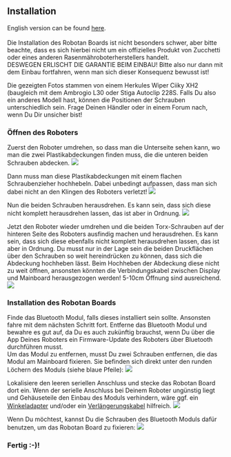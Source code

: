 <H2>Installation</H2>
English version can be found <A HREF="Installation.md">here</A>.  
<BR><BR>
Die Installation des Robotan Boards ist nicht besonders schwer, aber bitte beachte, dass es sich hierbei nicht um ein offizielles Produkt von Zucchetti oder eines anderen Rasenmähroboterherstellers handelt.<BR>
DESWEGEN ERLISCHT DIE GARANTIE BEIM EINBAU! Bitte also nur dann mit dem Einbau fortfahren, wenn man sich dieser Konsequenz bewusst ist!

Die gezeigten Fotos stammen von einem Herkules Wiper Ciiky XH2 (baugleich mit dem Ambrogio L30 oder Stiga Autoclip 228S. 
Falls Du also ein anderes Modell hast, können die Positionen der Schrauben unterschiedlich sein. Frage Deinen Händler oder in einem Forum nach, wenn Du Dir unsicher bist!

<H3>Öffnen des Roboters</H3>
Zuerst den Roboter umdrehen, so dass man die Unterseite sehen kann, wo man die
zwei Plastikabdeckungen finden muss, die die unteren beiden Schrauben abdecken.
<IMG SRC="img/1 - Locate bottom plastic covers.jpg">

Dann muss man diese Plastikabdeckungen mit einem flachen Schraubenzieher
hochhebeln. Dabei unbedingt aufpassen, dass man sich dabei nicht an den
Klingen des Roboters verletzt!
<IMG SRC="img/2 - Remove plastic covers.jpg">

Nun die beiden Schrauben herausdrehen. Es kann sein, dass sich diese nicht 
komplett herausdrehen lassen, das ist aber in Ordnung.
<IMG SRC="img/3 - Remove:loosen screws.jpg">

Jetzt den Roboter wieder umdrehen und die beiden Torx-Schrauben auf der hinteren
Seite des Roboters ausfindig machen und herausdrehen. Es kann sein, dass sich
diese ebenfalls nicht komplett herausdrehen lassen, das ist aber in Ordnung.
Du musst nur in der Lage sein die beiden Druckflächen über den Schrauben so weit
hereindrücken zu können, dass sich die Abdeckung hochheben lässt.
Beim Hochheben der Abdeckung diese nicht zu weit öffnen, ansonsten könnten
die Verbindungskabel zwischen Display und Mainboard herausgezogen werden! 5-10cm
Öffnung sind ausreichend.
<IMG SRC="img/4 - Remove Torx screws.jpg">

<H3>Installation des Robotan Boards</H3>

Finde das Bluetooth Modul, falls dieses installiert sein sollte. Ansonsten fahre
mit dem nächsten Schritt fort. Entferne das Bluetooth Modul und bewahre es gut
auf, da Du es auch zukünftig brauchst, wenn Du über die App Deines Roboters
ein Firmware-Update des Roboters über Bluetooth durchführen musst.  
Um das Modul zu entfernen, musst Du zwei Schrauben entfernen, die das Modul am 
Mainboard fixieren. Sie befinden sich direkt unter den runden Löchern des Moduls
(siehe blaue Pfeile):
<IMG SRC="img/5 - Locate Bluetooth module.jpg">

Lokalisiere den leeren seriellen Anschluss und stecke das Robotan Board dort ein. 
Wenn der serielle Anschluss bei Deinem Roboter ungünstig liegt und Gehäuseteile
den Einbau des Moduls verhindern, wäre ggf. ein <A HREF="https://www.reichelt.de/Adapter-Gender-Changer/DELOCK-65593/3/index.html?GROUPID=6062&ARTICLE=157596">Winkeladapter</A>
und/oder ein <A HREF="https://www.reichelt.de/Sub-D-Kabel/DELOCK-84064/3/index.html?ARTICLE=179872&GROUPID=6082">Verlängerungskabel</A> hilfreich.
<IMG SRC="img/6 - Locate serial port.jpg">

Wenn Du möchtest, kannst Du die Schrauben des Bluetooth Moduls dafür benutzen,
um das Robotan Board zu fixieren:
<IMG SRC="img/7 - Put Robotan board in serial port.jpg">

<H3>Fertig :-)!</H3>
